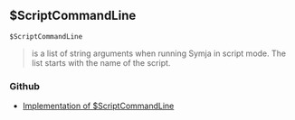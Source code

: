 ## $ScriptCommandLine

```
$ScriptCommandLine
```

> is a list of string arguments when running Symja in script mode. The list starts with the name of the script.

### Github

* [Implementation of $ScriptCommandLine](https://github.com/axkr/symja_android_library/blob/master/symja_android_library/matheclipse-core/src/main/java/org/matheclipse/core/builtin/ConstantDefinitions.java#L507) 
